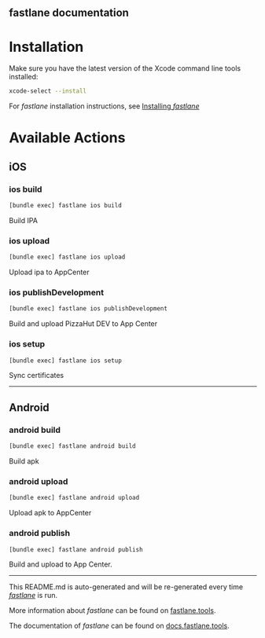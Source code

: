 fastlane documentation
----

# Installation

Make sure you have the latest version of the Xcode command line tools installed:

```sh
xcode-select --install
```

For _fastlane_ installation instructions, see [Installing _fastlane_](https://docs.fastlane.tools/#installing-fastlane)

# Available Actions

## iOS

### ios build

```sh
[bundle exec] fastlane ios build
```

Build  IPA

### ios upload

```sh
[bundle exec] fastlane ios upload
```

Upload ipa to AppCenter

### ios publishDevelopment

```sh
[bundle exec] fastlane ios publishDevelopment
```

Build and upload PizzaHut DEV to App Center

### ios setup

```sh
[bundle exec] fastlane ios setup
```

Sync certificates

----


## Android

### android build

```sh
[bundle exec] fastlane android build
```

Build  apk

### android upload

```sh
[bundle exec] fastlane android upload
```

Upload apk to AppCenter

### android publish

```sh
[bundle exec] fastlane android publish
```

Build and upload to App Center.

----

This README.md is auto-generated and will be re-generated every time [_fastlane_](https://fastlane.tools) is run.

More information about _fastlane_ can be found on [fastlane.tools](https://fastlane.tools).

The documentation of _fastlane_ can be found on [docs.fastlane.tools](https://docs.fastlane.tools).
